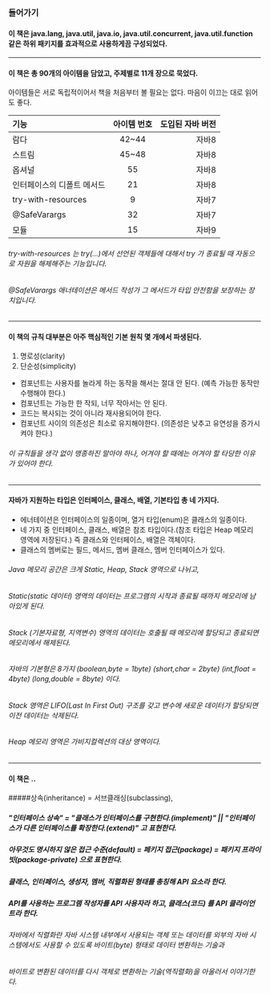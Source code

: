 ### 들어가기

#### 이 책은 java.lang, java.util, java.io, java.util.concurrent, java.util.function 같은 하위 패키지를 효과적으로 사용하게끔 구성되었다.
---
#### 이 책은 총 90개의 아이템을 담았고, 주제별로 11개 장으로 묵었다.
아이템들은 서로 독립적이어서 책을 처음부터 볼 필요는 없다. 마음이 이끄는 대로 읽어도 좋다.

|기능                   |아이템 번호|도입된 자바 버전|
|:---------------------|:-------:|------------:|
|람다                   |  42~44  |         자바8|
|스트림                 |  45~48   |         자바8|
|옵셔널                 |  55      |         자바8|
|인터페이스의 디폴트 메서드 |  21      |         자바8|
|try-with-resources     |  9      |         자바7|
|@SafeVarargs           |  32     |         자바7|
|모듈                    |  15     |         자바9|

###### try-with-resources 는 try(...)에서 선언된 객체들에 대해서 try 가 종료될 때 자동으로 자원을 해제해주는 기능입니다.
###### @SafeVarargs 애너테이션은 메서드 작성가 그 메서드가 타입 안전함을 보장하는 장치입니다.
---
#### 이 책의 규칙 대부분은 아주 핵심적인 기본 원칙 몇 개에서 파생된다.
1. 명로성(clarity)
2. 단순성(simplicity)

- 컴포넌트는 사용자를 놀라게 하는 동작을 해서는 절대 안 된다. (예측 가능한 동작만 수행해야 한다.)
- 컴포넌트는 가능한 한 작되, 너무 작아서는 안 된다.
- 코드는 복사되는 것이 아니라 재사용되어야 한다.
- 컴포넌트 사이의 의존성은 최소로 유지해야한다. (의존성은 낮추고 유연성을 증가시켜야 한다.)
###### 이 규칙들을 생각 없이 맹종하진 말아야 하나, 어겨야 할 때에는 어겨야 할 타당한 이유가 있어야 한다.
---
#### 자바가 지원하는 타입은 인터페이스, 클래스, 배열, 기본타입 총 네 가지다.
- 에너테이션은 인터페이스의 일종이며, 열거 타입(enum)은 클래스의 일종이다.
- 네 가지 중 인터페이스, 클래스, 배열은 참조 타입이다.(참조 타입은 Heap 메모리 영역에 저장된다.) 즉 클래스와 인터페이스, 배열은 객체이다.
- 클래스의 멤버로는 필드, 메서드, 멤버 클래스, 멤버 인터페이스가 있다.
###### Java 메모리 공간은 크게 Static, Heap, Stack 영역으로 나뉘고,  
###### Static(static 데이터) 영역의 데이터는 프로그램의 시작과 종료될 때까지 메모리에 남아있게 된다.
###### Stack (기본자료형, 지역변수) 영역의 데이터는 호출될 때 메모리에 할당되고 종료되면 메모리에서 해제된다.
###### 자바의 기본형은 8가지 (boolean,byte = 1byte) (short,char = 2byte) (int,float = 4byte) (long,double = 8byte) 이다.
###### Stack 영역은 LIFO(Last In First Out) 구조를 갖고 변수에 새로운 데이터가 할당되면 이전 데이터는 삭제된다.
###### Heap 메모리 영역은 가비지컬렉션의 대상 영역이다.
---
#### 이 책은 ..
#####상속(inheritance) = 서브클래싱(subclassing), 
##### "인터페이스 상속" = "클래스가 인터페이스를 구현한다.(implement)" || "인터페이스가 다른 인터페이스를 확장한다.(extend)" 고 표현한다.
##### 아무것도 명시하지 않은 접근 수준(default) = 페키지 접근(package) = 패키지 프라이빗(package-private) 으로 표현한다.
##### 클래스, 인터페이스, 생성자, 멤버, 직렬화된 형태를 총칭해 API 요소라 한다.
##### API를 사용하는 프로그램 작성자를 API 사용자라 하고, 클래스(코드) 를 API 클라이언트라 한다.

###### 자바에서 직렬화란 자바 시스템 내부에서 사용되는 객체 또는 데이터를 외부의 자바 시스템에서도 사용할 수 있도록 바이트(byte) 형태로 데이터 변환하는 기술과 
###### 바이트로 변환된 데이터를 다시 객체로 변환하는 기술(역직렬화)을 아울러서 이야기한다.